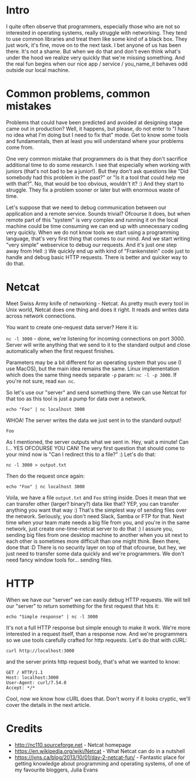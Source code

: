 # Intro
I quite often observe that programmers, especially those who are not so interested in operating systems, really struggle with networking. They tend to use common libraries and treat them like some kind of a black box. They just work, it's fine, move on to the next task. I bet anyone of us has been there. It's not a shame. But when we do that and don't even think what's under the hood we realize very quickly that we're missing something. And the real fun begins when our nice app / service / you_name_it behaves odd outside our local machine.

# Common problems, common mistakes
Problems that could have been predicted and avoided at designing stage came out in production? Well, it happens, but please, do not enter to "I have no idea what I'm doing but I need to fix that" mode. Get to know some tools and fundamentals, then at least you will understand where your problems come from.

One very common mistake that programmers do is that they don't sacrifice additional time to do some research. I see that especially when working with juniors (that's not bad to be a junior!). But they don't ask questions like "Did somebody had this problem in the past?" or "Is it a tool that could help me with that?". No, that would be too obvious, wouldn't it? :) And they start to struggle. They fix a problem sooner or later but with enormous waste of time.

Let's suppose that we need to debug communication between our application and a remote service. Sounds trivial? Ofcourse it does, but when remote part of this "system" is very complex and running it on the local machine could be time consuming we can end up with unnecessary coding very quickly. When we do not know tools we start using a programming language, that's very first thing that comes to our mind. And we start writing "very simple" webservice to debug our requests. And it's just one step away from Hell :) We quickly end up with kind of "Frankenstein" code just to handle and debug basic HTTP requests. There is better and quicker way to do that.

# Netcat
Meet Swiss Army knife of networking - Netcat. As pretty much every tool in Unix world, Netcat does one thing and does it right. It reads and writes data across network connections.

You want to create one-request data server? Here it is:

`nc -l 3000` - done, we're listening for incoming connections on port 3000. Server will write anything that we send to it to the standard output and close automatically when the first request finishes.

Parameters may be a bit different for an operating system that you use (I use MacOS), but the main idea remains the same. Linux implementation which does the same thing needs separate `-p` param: `nc -l -p 3000`. If you're not sure, read `man nc`.

So let's use our "server" and send something there. We can use Netcat for that too as this tool is just a pump for data over a network.

`echo "Foo" | nc localhost 3000`

WHOA! The server writes the data we just sent in to the standard output!

`Foo`

As I mentioned, the server outputs what we sent in. Hey, wait a minute! Can I... YES OFCOURSE YOU CAN!
The very first question that should come to your mind now is "Can I redirect this to a file?" :) Let's do that:

`nc -l 3000 > output.txt`

Then do the request once again:

`echo "Foo" | nc localhost 3000`

Voila, we have a file `output.txt` and `Foo` string inside. Does it mean that we can transfer other (larger? binary?) data like that? YEP, you can transfer anything you want that way :) That's the simplest way of sending files over the network. Seriously, you don't need Slack, Samba or FTP for that. Next time when your team mate needs a big file from you, and you're in the same network, just create one-time-netcat server to do that :) I assure you, sending big files from one desktop machine to another when you sit next to each other is sometimes more difficult than one might think. Been there, done that :D There is no security layer on top of that ofcourse, but hey, we just need to transfer some data quickly and we're programmers. We don't need fancy window tools for... sending files.

# HTTP

When we have our "server" we can easily debug HTTP requests. We will tell our "server" to return something for the first request that hits it:

`echo "Simple response" | nc -l 3000`

It's not a full HTTP response but simple enough to make it work. We're more interested in a request itself, than a response now. And we're programmers so we use tools carefully crafted for http requests. Let's do that with cURL:

`curl http://localhost:3000`

and the server prints http request body, that's what we wanted to know:

```
GET / HTTP/1.1
Host: localhost:3000
User-Agent: curl/7.54.0
Accept: */*
```

Cool, now we know how cURL does that. Don't worry if it looks cryptic, we'll cover the details in the next article.

# Credits

* http://nc110.sourceforge.net - Netcat homepage
* https://en.wikipedia.org/wiki/Netcat - What Netcat can do in a nutshell
* https://jvns.ca/blog/2013/10/01/day-2-netcat-fun/ - Fantastic place for getting knowledge about programming and operating systems, of one of my favourite bloggers, Julia Evans
